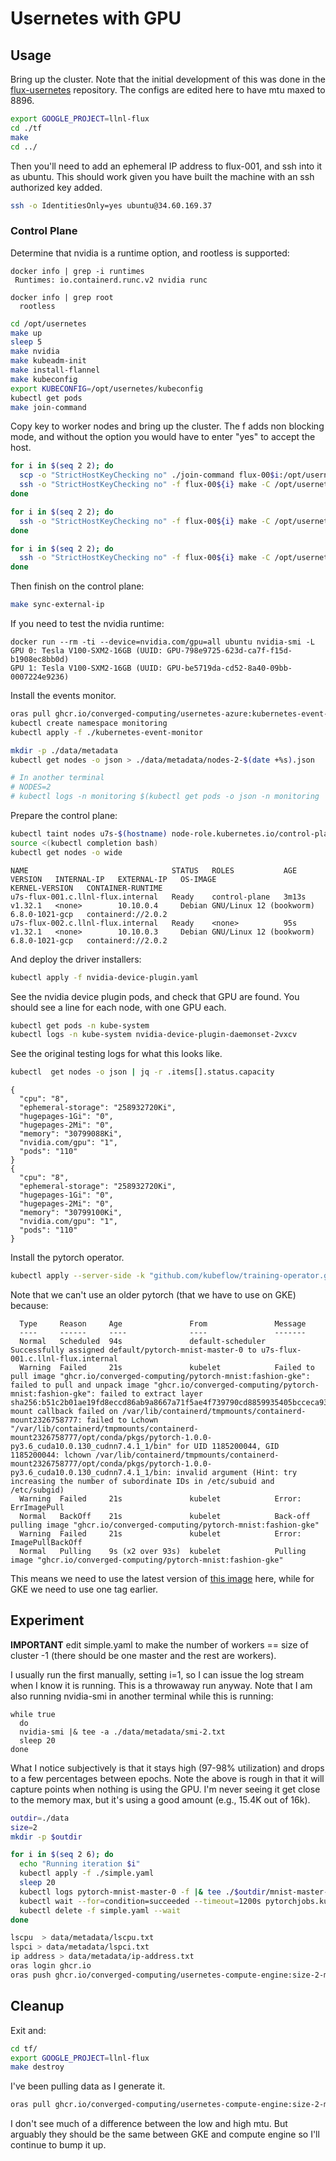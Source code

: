 # Usernetes with GPU

## Usage

Bring up the cluster. Note that the initial development of this was done in the [flux-usernetes](https://github.com/converged-computing/flux-usernetes/tree/main/google/gpu) repository. The configs are edited here to have mtu maxed to 8896.

```bash
export GOOGLE_PROJECT=llnl-flux
cd ./tf
make
cd ../
```

Then you'll need to add an ephemeral IP address to flux-001, and ssh into it as ubuntu. This should work given you have built the machine with an ssh authorized key added.

```bash
ssh -o IdentitiesOnly=yes ubuntu@34.60.169.37
```

### Control Plane

Determine that nvidia is a runtime option, and rootless is supported:

```console
docker info | grep -i runtimes
 Runtimes: io.containerd.runc.v2 nvidia runc

docker info | grep root
  rootless
```

```bash
cd /opt/usernetes
make up
sleep 5
make nvidia
make kubeadm-init
make install-flannel
make kubeconfig
export KUBECONFIG=/opt/usernetes/kubeconfig
kubectl get pods
make join-command
```

Copy key to worker nodes and bring up the cluster. The f adds non blocking mode, and without the option you would have to enter "yes" to accept the host.

```bash
for i in $(seq 2 2); do
  scp -o "StrictHostKeyChecking no" ./join-command flux-00$i:/opt/usernetes/join-command
  ssh -o "StrictHostKeyChecking no" -f flux-00${i} make -C /opt/usernetes up 
done

for i in $(seq 2 2); do
  ssh -o "StrictHostKeyChecking no" -f flux-00${i} make -C /opt/usernetes nvidia
done

for i in $(seq 2 2); do
  ssh -o "StrictHostKeyChecking no" -f flux-00${i} make -C /opt/usernetes kubeadm-join
done
```

Then finish on the control plane:

```bash
make sync-external-ip
```

If you need to test the nvidia runtime:

```console
docker run --rm -ti --device=nvidia.com/gpu=all ubuntu nvidia-smi -L
GPU 0: Tesla V100-SXM2-16GB (UUID: GPU-798e9725-623d-ca7f-f15d-b1908ec8bb0d)
GPU 1: Tesla V100-SXM2-16GB (UUID: GPU-be5719da-cd52-8a40-09bb-0007224e9236)
```

Install the events monitor.

```bash
oras pull ghcr.io/converged-computing/usernetes-azure:kubernetes-event-monitor
kubectl create namespace monitoring
kubectl apply -f ./kubernetes-event-monitor

mkdir -p ./data/metadata
kubectl get nodes -o json > ./data/metadata/nodes-2-$(date +%s).json

# In another terminal
# NODES=2
# kubectl logs -n monitoring $(kubectl get pods -o json -n monitoring | jq -r .items[0].metadata.name) -f  |& tee ./data/metadata/events-size-$NODES-$(date +%s).json
```

Prepare the control plane:

```bash
kubectl taint nodes u7s-$(hostname) node-role.kubernetes.io/control-plane:NoSchedule-
source <(kubectl completion bash)
kubectl get nodes -o wide
```
```console
NAME                                STATUS   ROLES           AGE     VERSION   INTERNAL-IP   EXTERNAL-IP   OS-IMAGE                         KERNEL-VERSION   CONTAINER-RUNTIME
u7s-flux-001.c.llnl-flux.internal   Ready    control-plane   3m13s   v1.32.1   <none>        10.10.0.4     Debian GNU/Linux 12 (bookworm)   6.8.0-1021-gcp   containerd://2.0.2
u7s-flux-002.c.llnl-flux.internal   Ready    <none>          95s     v1.32.1   <none>        10.10.0.3     Debian GNU/Linux 12 (bookworm)   6.8.0-1021-gcp   containerd://2.0.2
```

And deploy the driver installers:

```bash
kubectl apply -f nvidia-device-plugin.yaml
```

See the nvidia device plugin pods, and check that GPU are found. You should see a line for each node, with one GPU each.

```bash
kubectl get pods -n kube-system
kubectl logs -n kube-system nvidia-device-plugin-daemonset-2vxcv 
```

See the original testing logs for what this looks like.

```bash
kubectl  get nodes -o json | jq -r .items[].status.capacity
```
```console
{
  "cpu": "8",
  "ephemeral-storage": "258932720Ki",
  "hugepages-1Gi": "0",
  "hugepages-2Mi": "0",
  "memory": "30799088Ki",
  "nvidia.com/gpu": "1",
  "pods": "110"
}
{
  "cpu": "8",
  "ephemeral-storage": "258932720Ki",
  "hugepages-1Gi": "0",
  "hugepages-2Mi": "0",
  "memory": "30799100Ki",
  "nvidia.com/gpu": "1",
  "pods": "110"
}
```

Install the pytorch operator.

```bash
kubectl apply --server-side -k "github.com/kubeflow/training-operator.git/manifests/overlays/standalone?ref=v1.8.1"
```
Note that we can't use an older pytorch (that we have to use on GKE) because:

```
  Type     Reason     Age               From               Message
  ----     ------     ----              ----               -------
  Normal   Scheduled  94s               default-scheduler  Successfully assigned default/pytorch-mnist-master-0 to u7s-flux-001.c.llnl-flux.internal
  Warning  Failed     21s               kubelet            Failed to pull image "ghcr.io/converged-computing/pytorch-mnist:fashion-gke": failed to pull and unpack image "ghcr.io/converged-computing/pytorch-mnist:fashion-gke": failed to extract layer sha256:b51c2b01ae19fd8eccd86ab9a8667a71f5ae4f739790cd8859935405bcceca93: mount callback failed on /var/lib/containerd/tmpmounts/containerd-mount2326758777: failed to Lchown "/var/lib/containerd/tmpmounts/containerd-mount2326758777/opt/conda/pkgs/pytorch-1.0.0-py3.6_cuda10.0.130_cudnn7.4.1_1/bin" for UID 1185200044, GID 1185200044: lchown /var/lib/containerd/tmpmounts/containerd-mount2326758777/opt/conda/pkgs/pytorch-1.0.0-py3.6_cuda10.0.130_cudnn7.4.1_1/bin: invalid argument (Hint: try increasing the number of subordinate IDs in /etc/subuid and /etc/subgid)
  Warning  Failed     21s               kubelet            Error: ErrImagePull
  Normal   BackOff    21s               kubelet            Back-off pulling image "ghcr.io/converged-computing/pytorch-mnist:fashion-gke"
  Warning  Failed     21s               kubelet            Error: ImagePullBackOff
  Normal   Pulling    9s (x2 over 93s)  kubelet            Pulling image "ghcr.io/converged-computing/pytorch-mnist:fashion-gke"
```

This means we need to use the latest version of [this image](https://docker.io/kubeflowkatib/pytorch-mnist) here, while for GKE we need to use one tag earlier. 

## Experiment

**IMPORTANT** edit simple.yaml to make the number of workers == size of cluster -1 (there should be one master and the rest are workers).

I usually run the first manually, setting i=1, so I can issue the log stream when I know it is running. This is a throwaway run anyway. Note that I am also running nvidia-smi in another terminal while this is running:

```
while true
  do
  nvidia-smi |& tee -a ./data/metadata/smi-2.txt
  sleep 20
done
```

What I notice subjectively is that it stays high (97-98% utilization) and drops to a few percentages between epochs. Note the above is rough in that it will capture points when nothing is using the GPU. I'm never seeing it get close to the memory max, but it's using a good amount (e.g., 15.4K out of 16k).

```bash
outdir=./data
size=2
mkdir -p $outdir

for i in $(seq 2 6); do     
  echo "Running iteration $i"
  kubectl apply -f ./simple.yaml
  sleep 20
  kubectl logs pytorch-mnist-master-0 -f |& tee ./$outdir/mnist-master-$size-iter-${i}.out
  kubectl wait --for=condition=succeeded --timeout=1200s pytorchjobs.kubeflow.org/pytorch-mnist
  kubectl delete -f simple.yaml --wait
done

lscpu  > data/metadata/lscpu.txt
lspci > data/metadata/lspci.txt
ip address > data/metadata/ip-address.txt
oras login ghcr.io
oras push ghcr.io/converged-computing/usernetes-compute-engine:size-2-mtu ./data
```

## Cleanup 

Exit and:

```bash
cd tf/
export GOOGLE_PROJECT=llnl-flux
make destroy
```

I've been pulling data as I generate it.

```bash
oras pull ghcr.io/converged-computing/usernetes-compute-engine:size-2-mtu
```

I don't see much of a difference between the low and high mtu. But arguably they should be the same between GKE and compute engine so I'll continue to bump it up.
